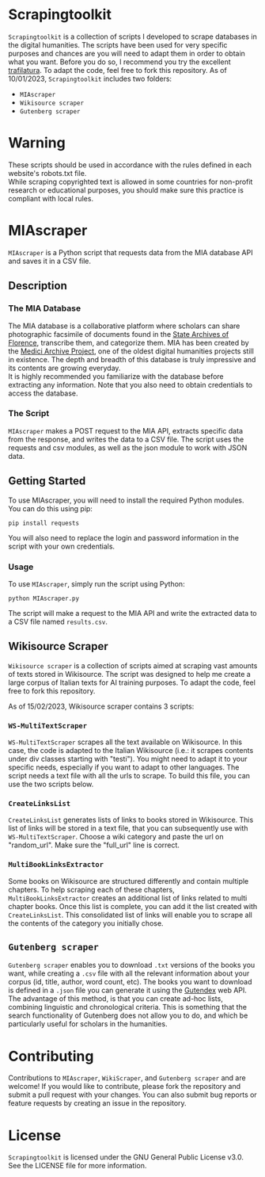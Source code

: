 # Scrapingtoolkit 
`Scrapingtoolkit` is a collection of scripts I developed to scrape databases in the digital humanities. The scripts have been used for very specific purposes and chances are you will need to adapt them in order to obtain what you want. Before you do so, I recommend you try the excellent [trafilatura](https://github.com/adbar/trafilatura). To adapt the code, feel free to fork this repository. 
As of 10/01/2023, `Scrapingtoolkit` includes two folders:
 - `MIAscraper`
 - `Wikisource scraper`
 - `Gutenberg scraper` 

# Warning
These scripts should be used in accordance with the rules defined in each website's robots.txt file.  
While scraping copyrighted text is allowed in some countries for non-profit research or educational purposes, you should make sure this practice is compliant with local rules. 

# MIAscraper
`MIAscraper` is a Python script that requests data from the MIA database API and saves it in a CSV file.

## Description
### The MIA Database
The MIA database is a collaborative platform where scholars can share photographic facsimile of documents found in the [State Archives of Florence](https://archiviodistatofirenze.cultura.gov.it/asfi/home), transcribe them, and categorize them. MIA has been created by the [Medici Archive Project](https://www.medici.org), one of the oldest digital humanities projects still in existence. The depth and breadth of this database is truly impressive and its contents are growing everyday.  
It is highly recommended you familiarize with the database before extracting any information. Note that you also need to obtain credentials to access the database.  

### The Script 
`MIAscraper` makes a POST request to the MIA API, extracts specific data from the response, and writes the data to a CSV file. The script uses the requests and csv modules, as well as the json module to work with JSON data.

## Getting Started
To use MIAscraper, you will need to install the required Python modules. You can do this using pip:

```
pip install requests
```

You will also need to replace the login and password information in the script with your own credentials.

### Usage

To use `MIAscraper`, simply run the script using Python:

```
python MIAscraper.py
```

The script will make a request to the MIA API and write the extracted data to a CSV file named `results.csv`.

## Wikisource Scraper
`Wikisource scraper` is a collection of scripts aimed at scraping vast amounts of texts stored in Wikisource. The script was designed to help me create a large corpus of Italian texts for AI training purposes. To adapt the code, feel free to fork this repository. 

As of 15/02/2023, Wikisource scraper contains 3 scripts:

### `WS-MultiTextScraper`
`WS-MultiTextScraper` scrapes all the text available on Wikisource. In this case, the code is adapted to the Italian Wikisource (i.e.: it scrapes contents under div classes starting with "testi"). You might need to adapt it to your specific needs, especially if you want to adapt to other languages. The script needs a text file with all the urls to scrape. To build this file, you can use the two scripts below.

### `CreateLinksList`
`CreateLinksList` generates lists of links to books stored in Wikisource. This list of links will be stored in a text file, that you can subsequently use with `WS-MultiTextScraper`. Choose a wiki category and paste the url on "random_url". Make sure the "full_url" line is correct.  

### `MultiBookLinksExtractor`
Some books on Wikisource are structured differently and contain multiple chapters. To help scraping each of these chapters, `MultiBookLinksExtractor` creates an additional list of links related to multi chapter books. Once this list is complete, you can add it the list created with `CreateLinksList`. This consolidated list of links will enable you to scrape all the contents of the category you initially chose.

## `Gutenberg scraper`
`Gutenberg scraper` enables you to download `.txt` versions of the books you want, while creating a `.csv` file with all the relevant information about your corpus (id, title, author, word count, etc). The books you want to download is defined in a `.json` file you can generate it using the [Gutendex](https://github.com/garethbjohnson/gutendex) web API. The advantage of this method, is that you can create ad-hoc lists, combining linguistic and chronological criteria. This is something that the search functionality of Gutenberg does not allow you to do, and which be particularly useful for scholars in the humanities.

# Contributing
Contributions to `MIAscraper`, `WikiScraper`, and `Gutenberg scraper` and are welcome! If you would like to contribute, please fork the repository and submit a pull request with your changes. You can also submit bug reports or feature requests by creating an issue in the repository.

# License
`Scrapingtoolkit` is licensed under the GNU General Public License v3.0. See the LICENSE file for more information.
